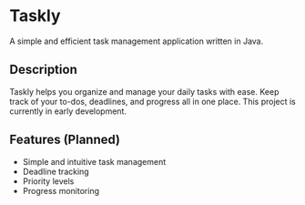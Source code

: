 # Taskly

A simple and efficient task management application written in Java.

## Description

Taskly helps you organize and manage your daily tasks with ease. Keep track of your to-dos, deadlines, and progress all in one place. This project is currently in early development.

## Features (Planned)

- Simple and intuitive task management
- Deadline tracking
- Priority levels
- Progress monitoring